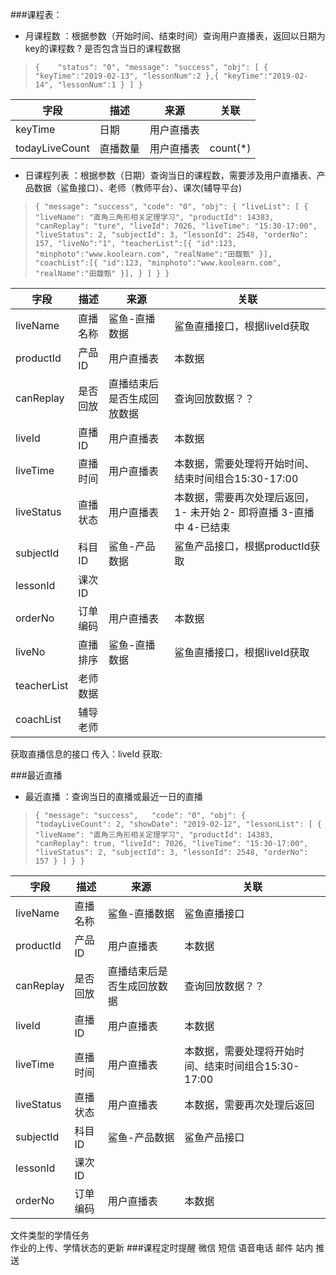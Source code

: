 

###课程表：

- 月课程数 ：根据参数（开始时间、结束时间）查询用户直播表，返回以日期为key的课程数  ?  是否包含当日的课程数据

>`{   
"status": "0",
"message": "success",
"obj": [
{
   "keyTime":"2019-02-13",
   "lessonNum":2
},{
   "keyTime":"2019-02-14",
   "lessonNum":1
}
]
}
`


>
| 字段 | 描述 | 来源 | 关联 |
| --- | --- | --- | --- |
|keyTime|日期|用户直播表||
|todayLiveCount|直播数量|用户直播表| count(*) |

- 日课程列表 ：根据参数（日期）查询当日的课程数，需要涉及用户直播表、产品数据（鲨鱼接口）、老师（教师平台）、课次(辅导平台)   

>`{
  "message": "success",
  "code": "0",
  "obj": {
    "liveList": [
      {
		"liveName": "直角三角形相关定理学习",
        "productId": 14383,
        "canReplay": "ture",
        "liveId": 7026,
        "liveTime": "15:30-17:00",
        "liveStatus": 2,
        "subjectId": 3,
        "lessonId": 2548,
        "orderNo": 157,
		"liveNo":"1",
		"teacherList":[{
			"id":123,
			"minphoto":"www.koolearn.com",
			"realName":"田馥甄"
		}],
		"coachList":[{
			"id":123,
			"minphoto":"www.koolearn.com",
			"realName":"田馥甄"
		}],
      }
    ]
  }
}`
>
| 字段 | 描述 | 来源 | 关联 |
| --- | --- | --- | --- |
|liveName|直播名称|鲨鱼-直播数据|鲨鱼直播接口，根据liveId获取|
|productId|产品ID|用户直播表|本数据|
|canReplay|是否回放|直播结束后是否生成回放数据|查询回放数据？？|
|liveId|直播ID|用户直播表|本数据|
|liveTime|直播时间|用户直播表|本数据，需要处理将开始时间、结束时间组合15:30-17:00|
|liveStatus|直播状态|用户直播表|本数据，需要再次处理后返回，1- 未开始 2- 即将直播 3-直播中 4-已结束|
|subjectId|科目ID|鲨鱼-产品数据|鲨鱼产品接口，根据productId获取|
|lessonId|课次ID|
|orderNo|订单编码|用户直播表|本数据|
|liveNo|直播排序|鲨鱼-直播数据|鲨鱼直播接口，根据liveId获取|
|teacherList|老师数据|
|coachList|辅导老师|

获取直播信息的接口
传入：liveId
获取:

###最近直播
- 最近直播 ：查询当日的直播或最近一日的直播  

> `{
  "message": "success",  
  "code": "0",
  "obj": {
    "todayLiveCount": 2,
    "showDate": "2019-02-12",
    "lessonList": [
      {
        "liveName": "直角三角形相关定理学习",
        "productId": 14383,
        "canReplay": true,
        "liveId": 7026,
        "liveTime": "15:30-17:00",
        "liveStatus": 2,
        "subjectId": 3,
        "lessonId": 2548,
        "orderNo": 157
      }
    ]
  }
}`

>
| 字段 | 描述 | 来源 | 关联 |
| --- | --- | --- | --- |
|liveName|直播名称|鲨鱼-直播数据|鲨鱼直播接口|
|productId|产品ID|用户直播表|本数据|
|canReplay|是否回放|直播结束后是否生成回放数据|查询回放数据？？|
|liveId|直播ID|用户直播表|本数据|
|liveTime|直播时间|用户直播表|本数据，需要处理将开始时间、结束时间组合15:30-17:00|
|liveStatus|直播状态|用户直播表|本数据，需要再次处理后返回|
|subjectId|科目ID|鲨鱼-产品数据|鲨鱼产品接口|
|lessonId|课次ID|
|orderNo|订单编码|用户直播表|本数据|  





文件类型的学情任务   
作业的上传、学情状态的更新
###课程定时提醒
微信
短信
语音电话
邮件
站内
推送
